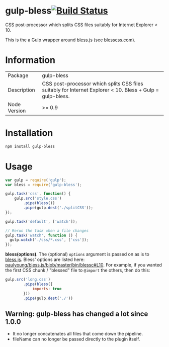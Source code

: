 gulp-bless[![Build Status](https://travis-ci.org/adam-lynch/gulp-bless.png)](https://travis-ci.org/adam-lynch/gulp-bless)
==========

CSS post-processor which splits CSS files suitably for Internet Explorer &lt; 10.   

This is the a [Gulp](http://github.com/gulpjs/gulp) wrapper around [bless.js](https://github.com/paulyoung/bless.js) (see [blesscss.com](http://blesscss.com/)).

# Information
<table>
<tr>
<td>Package</td><td>gulp-bless</td>
</tr>
<tr>
<td>Description</td>
<td>CSS post-processor which splits CSS files suitably for Internet Explorer &lt; 10. Bless + Gulp = gulp-bless.</td>
</tr>
<tr>
<td>Node Version</td>
<td>>= 0.9</td>
</tr>
</table>

# Installation
```js
npm install gulp-bless
```

# Usage
```js
var gulp = require('gulp');
var bless = require('gulp-bless');

gulp.task('css', function() {
    gulp.src('style.css')
        .pipe(bless())
        .pipe(gulp.dest('./splitCSS'));
});

gulp.task('default', ['watch']);

// Rerun the task when a file changes
gulp.task('watch', function () {
  gulp.watch('./css/*.css', ['css']);
});
```

**bless(options)**. The (optional) `options` argument is passed on as is to [bless.js](https://github.com/paulyoung/bless.js).
Bless' options are listed here: [paulyoung/bless.js/blob/master/bin/blessc#L10](https://github.com/paulyoung/bless.js/blob/master/bin/blessc#L10).
For example, if you wanted the first CSS chunk / "blessed" file to `@import` the others, then do this:


```javascript
gulp.src('long.css')
        .pipe(bless({
            imports: true
        }))
        .pipe(gulp.dest('./'))
```

## Warning: gulp-bless has changed a lot since 1.0.0
- It no longer concatenates all files that come down the pipeline.
- fileName can no longer be passed directly to the plugin itself.